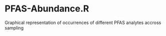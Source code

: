 # PFAS-Abundance.R
Graphical representation of occurrences of different PFAS analytes accross sampling
